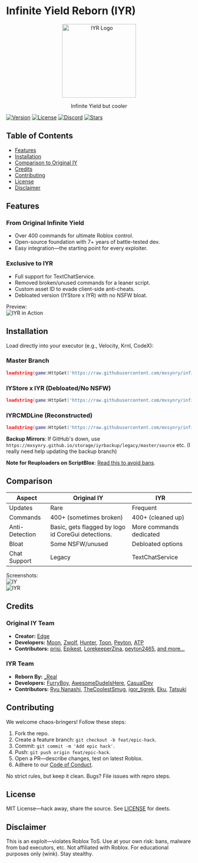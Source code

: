 # Infinite Yield Reborn (IYR)

<p align="center">
  <img src="https://raw.githubusercontent.com/mxsynry/infiniteyield-reborn/master/logo.png" alt="IYR Logo" width="200">
</p>

<p align="center">
  Infinite Yield but cooler
</p>

[![Version](https://img.shields.io/badge/version-7.1.2-blue.svg)](https://github.com/mxsynry/infiniteyield-reborn/releases)
[![License](https://img.shields.io/badge/license-MIT-green.svg)](LICENSE)
[![Discord](https://img.shields.io/discord/1369389038225592492?color=7289DA&label=Discord&logo=discord&logoColor=white)](https://discord.gg/dRGkkyeysG)
[![Stars](https://img.shields.io/github/stars/mxsynry/infiniteyield-reborn?style=social)](https://github.com/mxsynry/infiniteyield-reborn/stargazers)

## Table of Contents
- [Features](#features)
- [Installation](#installation)
- [Comparison to Original IY](#comparison)
- [Credits](#credits)
- [Contributing](#contributing)
- [License](#license)
- [Disclaimer](#disclaimer)

## Features

### From Original Infinite Yield
- Over 400 commands for ultimate Roblox control.
- Open-source foundation with 7+ years of battle-tested dev.
- Easy integration—the starting point for every exploiter.

### Exclusive to IYR
- Full support for TextChatService.
- Removed broken/unused commands for a leaner script.
- Custom asset ID to evade client-side anti-cheats.
- Debloated version (IYStore x IYR) with no NSFW bloat.

Preview:  
![IYR in Action](https://github.com/user-attachments/assets/37f1e323-b344-497d-809f-9d92490d248e)

## Installation

Load directly into your executor (e.g., Velocity, Krnl, CodeX):

### Master Branch
```lua
loadstring(game:HttpGet('https://raw.githubusercontent.com/mxsynry/infiniteyield-reborn/refs/heads/master/source'))()
```

### IYStore x IYR (Debloated/No NSFW)
```lua
loadstring(game:HttpGet('https://raw.githubusercontent.com/mxsynry/infiniteyield-reborn/refs/heads/master/Infinite%20Store'))()
```

### IYRCMDLine (Reconstructed)
```lua
loadstring(game:HttpGet('https://raw.githubusercontent.com/mxsynry/infiniteyield-reborn/refs/heads/master/IYRCMDBAR'))()
```

**Backup Mirrors**: If GitHub's down, use `https://mxsynry.github.io/storage/iyrbackup/legacy/master/source` etc. (I really need help updating the backup branch)

**Note for Reuploaders on ScriptBlox**: [Read this to avoid bans](https://github.com/mxsynry/infiniteyield-reborn/tree/scriptblox#for-the-reuploaders-on-scriptblox-please-read-me).

## Comparison

| Aspect | Original IY | IYR |
|--------|-------------|-----|
| Updates | Rare | Frequent |
| Commands | 400+ (sometimes broken) | 400+ (cleaned up) |
| Anti-Detection | Basic, gets flagged by logo id CoreGui detections. | More commands dedicated |
| Bloat | Some NSFW/unused | Debloated options |
| Chat Support | Legacy | TextChatService |

Screenshots:  
![IY](https://github.com/user-attachments/assets/d0c64301-bd74-4804-9dd7-de0832683c0c)  
![IYR](https://github.com/user-attachments/assets/f2e5e15f-ba60-4ee4-85e9-83eb67cfaae8)

## Credits

### Original IY Team
- **Creator:** [Edge](https://github.com/EdgeIY)
- **Developers:** [Moon](https://github.com/LorekeeperZinnia), [Zwolf](https://github.com/luatsuki), [Hunter](https://github.com/tooslzy), [Toon](https://github.com/Toon-arch), [Peyton](https://github.com/peyton2465), [ATP](https://github.com/ionizedparticle)
- **Contributors:** [prisj](https://github.com/iprisj), [Epikest](https://github.com/Epikest), [LorekeeperZina](https://github.com/LorekeeperZinnia), [peyton2465](https://github.com/peyton2465), [and more...](https://github.com/EdgeIY/infiniteyield/graphs/contributors)

### IYR Team
- **Reborn By:** [_Real](https://github.com/fuckusfm)
- **Developers:** [FurryBoy](https://discordapp.com/users/773291558492438578), [AwesomeDudeIsHere](https://github.com/AwesomeDudeIsHere), [CasualDev](https://discordapp.com/users/1095404503647391754)
- **Contributors:** [Ryu Nanashi](https://github.com/mxsynry), [TheCoolestSmug](https://discordapp.com/users/807464610147598336), [igor_tigrek](https://discordapp.com/users/1029468860652470315), [Eku](https://github.com/ProjektEta), [Tatsuki](https://github.com/yixiyotatsuki)

## Contributing
We welcome chaos-bringers! Follow these steps:
1. Fork the repo.
2. Create a feature branch: `git checkout -b feat/epic-hack`.
3. Commit: `git commit -m 'Add epic hack'`.
4. Push: `git push origin feat/epic-hack`.
5. Open a PR—describe changes, test on latest Roblox.
6. Adhere to our [Code of Conduct](CODE_OF_CONDUCT.md).

No strict rules, but keep it clean. Bugs? File issues with repro steps.

## License
MIT License—hack away, share the source. See [LICENSE](LICENSE) for deets.

## Disclaimer
This is an exploit—violates Roblox ToS. Use at your own risk: bans, malware from bad executors, etc. Not affiliated with Roblox. For educational purposes only (wink). Stay stealthy.